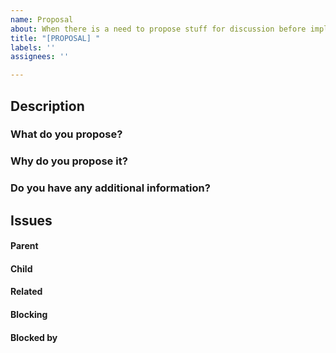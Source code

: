 ```yaml
---
name: Proposal
about: When there is a need to propose stuff for discussion before implementation
title: "[PROPOSAL] "
labels: ''
assignees: ''

---
```


## Description

### What do you propose?



### Why do you propose it?



### Do you have any additional information?
<!-- If you have anything else related to the issue, please provide. -->



##  Issues
<!--
If it is possible, link issues via task lists sorted by issue numbers like:

- [ ] #1 [BUG] X is not working
- [ ] #2 [DESIGN] Design for X
-->

#### Parent



#### Child



#### Related



#### Blocking
<!-- This issue is blocking other issues. Once this issue is done, we can work on the other issues. -->



#### Blocked by
<!-- This issue is blocked by other issues. Once the other issues are done, we can work on this issue. -->
